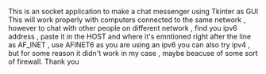 This is an socket application to make a chat messenger using Tkinter as GUI
This will work properly with computers connected to the same network , however to chat with other people on different network , find you ipv6 address , paste it in the HOST and where it's emntioned right after the line as AF_INET , use AFINET6 as you are using an ipv6
you can also try ipv4 , but for some reason it didn't work in my case , maybe beacuse of some sort of firewall.
Thank you
